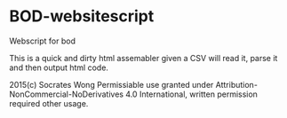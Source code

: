 # BOD-websitescript

Webscript for bod

This is a quick and dirty html assemabler given a CSV will read it, parse it and then output html code.  


2015(c) Socrates Wong
Permissiable use granted under Attribution-NonCommercial-NoDerivatives 4.0 International, written permission required other usage.   
